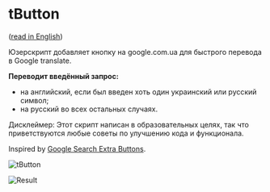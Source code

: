 # tButton

([read in English](readme.md))

Юзерскрипт добавляет кнопку на google.com.ua для быстрого перевода в Google translate.

**Переводит введённый запрос:**
- на английский, если был введен хоть один украинский или русский символ;
- на русский во всех остальных случаях.

Дисклеймер: Этот скрипт написан в образовательных целях, так что приветствуются любые советы по улучшению кода и функционала.

Inspired by [Google Search Extra Buttons](https://github.com/spmbt/googleSearchExtraButtons).

![tButton](https://monosnap.com/file/BGiZsqEg1v5FDDc2T6dm3Z7J3RA5RH.png "tButton")

![Result](https://monosnap.com/file/1UgluUZdyL8Lzeg8CiNDxBdUpILgeU.png)

